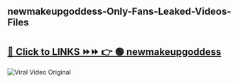 
 ## newmakeupgoddess-Only-Fans-Leaked-Videos-Files

# <h2><a href="https://mediaupload.pro?newmakeupgoddess">🔗 Click to LINKS ⏩⏩ 👉 🟢 newmakeupgoddess </a></h2>

<a href="https://mediaupload.pro?newmakeupgoddess" rel="nofollow" data-target="animated-image.originalLink"><img src="https://i.ibb.co.com/xMMVF88/686577567.gif" alt="Viral Video Original" style="max-width: 100%; display: inline-block;" data-target="animated-image.originalImage"></a>